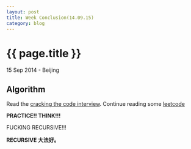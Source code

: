 ```yaml
---
layout: post
title: Week Conclusion(14.09.15)
category: blog
---
```


{{ page.title }}
================

<p class="meta">15 Sep 2014 - Beijing</p>


Algorithm
---
Read the [cracking the code interview](http://hawstein.com/posts/ctci-solutions-contents.html).
Continue reading some [leetcode](https://github.com/liuluheng/leetcode/tree/master/C%2B%2B)

**PRACTICE!! THINK!!!**

FUCKING RECURSIVE!!!
    
**RECURSIVE 大法好。**
